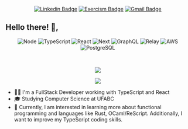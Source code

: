 <div align="center">
  
[![Linkedin Badge](https://img.shields.io/badge/-Linkedin-6633cc?style=flat-square&logo=Linkedin&logoColor=white&color=black&link=https://www.linkedin.com/in/lucas98sf/)](https://www.linkedin.com/in/lucas98sf/)
[![Exercism Badge](https://img.shields.io/badge/-Exercism-c14438?style=flat-square&logo=Exercism&logoColor=white&color=black&link=https://exercism.org/profiles/Lucas98sf)](https://exercism.org/profiles/Lucas98sf)
[![Gmail Badge](https://img.shields.io/badge/-Gmail-c14438?style=flat-square&logo=Gmail&logoColor=white&color=black&link=mailto:lucas.98sf@gmail.com)](mailto:lucas.98sf@gmail.com)
  
 </div>

## Hello there! 👋, 
<div align="center">

  ![Node](https://img.shields.io/badge/-Node.js-333333?style=flat&logo=node.js)
  ![TypeScript](https://img.shields.io/badge/-TypeScript-333333?style=flat&logo=typescript)
  ![React](https://img.shields.io/badge/-React-333333?style=flat&logo=react)
  ![Next](https://img.shields.io/badge/-Next.js-333333?style=flat&logo=next.js)
  ![GraphQL](https://img.shields.io/badge/-GraphQL-333333?style=flat&logo=graphql&logoColor=E10098)
  ![Relay](https://img.shields.io/badge/-Relay-333333?style=flat&logo=Relay)
  ![AWS](https://img.shields.io/badge/-AWS-333333?style=flat&logo=amazon-aws&logoColor=%23FF9900)
  ![PostgreSQL](https://img.shields.io/badge/-PostgreSQL-333333?style=flat&logo=postgresql)

</div>
<br/>
<p align="center"> <img src="https://github-readme-stats-sigma-five.vercel.app/api?username=lucas98sf&show_icons=true&count_private=true&theme=synthwave&hide=stars,prs,issues,contribs" /> </p>
<p align="center"> <img src="https://github-readme-stats-sigma-five.vercel.app/api/top-langs?username=lucas98sf&layout=compact&hide=c%23,shaderlab,hlsl,css&theme=synthwave"/> </p>

- 👨‍💻 I'm a FullStack Developer working with TypeScript and React
- 🎓 Studying Computer Science at UFABC
- 🎯 Currently, I am interested in learning more about functional programming and languages like Rust, OCaml/ReScript. Additionally, I want to improve my TypeScript coding skills.
